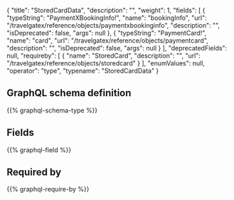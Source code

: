 {
  "title": "StoredCardData",
  "description": "",
  "weight": 1,
  "fields": [
    {
      "typeString": "PaymentXBookingInfo!",
      "name": "bookingInfo",
      "url": "/travelgatex/reference/objects/paymentxbookinginfo",
      "description": "",
      "isDeprecated": false,
      "args": null
    },
    {
      "typeString": "PaymentCard!",
      "name": "card",
      "url": "/travelgatex/reference/objects/paymentcard",
      "description": "",
      "isDeprecated": false,
      "args": null
    }
  ],
  "deprecatedFields": null,
  "requireby": [
    {
      "name": "StoredCard",
      "description": "",
      "url": "/travelgatex/reference/objects/storedcard"
    }
  ],
  "enumValues": null,
  "operator": "type",
  "typename": "StoredCardData"
}
## GraphQL schema definition

{{% graphql-schema-type %}}

## Fields

{{% graphql-field %}}

## Required by

{{% graphql-require-by %}}
